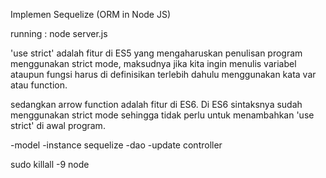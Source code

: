 Implemen Sequelize (ORM in Node JS)

running : node server.js

'use strict' adalah fitur di ES5 yang mengaharuskan penulisan program menggunakan strict mode, maksudnya jika kita ingin menulis variabel ataupun fungsi harus di definisikan terlebih dahulu menggunakan kata var atau function.

sedangkan arrow function adalah fitur di ES6. Di ES6 sintaksnya sudah menggunakan strict mode sehingga tidak perlu untuk menambahkan 'use strict' di awal program.

-model
-instance sequelize
-dao
-update controller


sudo killall -9 node